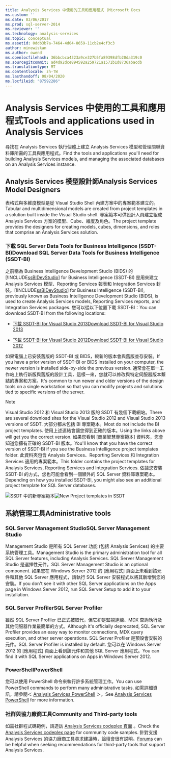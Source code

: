 ```yaml
---
title: Analysis Services 中使用的工具和應用程式 |Microsoft Docs
ms.custom: ''
ms.date: 03/06/2017
ms.prod: sql-server-2014
ms.reviewer: ''
ms.technology: analysis-services
ms.topic: conceptual
ms.assetid: 0ddb3b7a-7464-4d04-8659-11cb2e4cf3c3
author: minewiskan
ms.author: owend
ms.openlocfilehash: 36bbcbca4323a9ce327b5fa89398dfb20da319c0
ms.sourcegitcommit: ad4d92dce894592a259721a1571b1d8736abacdb
ms.translationtype: MT
ms.contentlocale: zh-TW
ms.lasthandoff: 08/04/2020
ms.locfileid: "87592286"
---
```

# <a name="tools-and-applications-used-in-analysis-services"></a><span data-ttu-id="aa767-102">Analysis Services 中使用的工具和應用程式</span><span class="sxs-lookup"><span data-stu-id="aa767-102">Tools and applications used in Analysis Services</span></span>
  <span data-ttu-id="aa767-103">尋找在 Analysis Services 執行個體上建立 Analysis Services 模型和管理關聯資料庫所需的工具與應用程式。</span><span class="sxs-lookup"><span data-stu-id="aa767-103">Find the tools and applications you'll need for building Analysis Services models, and managing the associated databases on an Analysis Services instance.</span></span>

## <a name="analysis-services-model-designers"></a><span data-ttu-id="aa767-104">Analysis Services 模型設計師</span><span class="sxs-lookup"><span data-stu-id="aa767-104">Analysis Services Model Designers</span></span>
 <span data-ttu-id="aa767-105">表格式與多維度模型是從 Visual Studio Shell 內建方案中的專案範本建立的。</span><span class="sxs-lookup"><span data-stu-id="aa767-105">Tabular and multidimensional models are created from project templates in a solution built inside the Visual Studio shell.</span></span> <span data-ttu-id="aa767-106">專案範本可供設計人員建立組成 Analysis Services 方案的模型、Cube、維度及角色。</span><span class="sxs-lookup"><span data-stu-id="aa767-106">The project template provides the designers for creating models, cubes, dimensions, and roles that comprise an Analysis Services solution.</span></span>

### <a name="download-sql-server-data-tools-for-business-intelligence-ssdt-bi"></a><span data-ttu-id="aa767-107">下載 SQL Server Data Tools for Business Intelligence (SSDT-BI)</span><span class="sxs-lookup"><span data-stu-id="aa767-107">Download SQL Server Data Tools for Business Intelligence (SSDT-BI)</span></span>
 <span data-ttu-id="aa767-108">之前稱為 Business Intelligence Development Studio (BIDS) 的 [!INCLUDE[ssBIDevStudio](../includes/ssbidevstudio-md.md)] for Business Intelligence (SSDT-BI) 是用來建立 Analysis Services 模型、Reporting Services 報表和 Integration Services 封裝。</span><span class="sxs-lookup"><span data-stu-id="aa767-108">[!INCLUDE[ssBIDevStudio](../includes/ssbidevstudio-md.md)] for Business Intelligence (SSDT-BI), previously known as Business Intelligence Development Studio (BIDS), is used to create Analysis Services models, Reporting Services reports, and Integration Services packages.</span></span> <span data-ttu-id="aa767-109">您可以從以下位置下載 SSDT-BI：</span><span class="sxs-lookup"><span data-stu-id="aa767-109">You can download SSDT-BI from the following locations:</span></span>

-   [<span data-ttu-id="aa767-110">下載 SSDT-BI for Visual Studio 2013</span><span class="sxs-lookup"><span data-stu-id="aa767-110">Download SSDT-BI for Visual Studio 2013</span></span>](https://go.microsoft.com/fwlink/p/?LinkId=396526)

-   [<span data-ttu-id="aa767-111">下載 SSDT-BI for Visual Studio 2012</span><span class="sxs-lookup"><span data-stu-id="aa767-111">Download SSDT-BI for Visual Studio 2012</span></span>](https://go.microsoft.com/fwlink/p/?LinkID=273673)

 <span data-ttu-id="aa767-112">如果電腦上已安裝舊版的 SSDT-BI 或 BIDS，較新的版本會與舊版並存安裝。</span><span class="sxs-lookup"><span data-stu-id="aa767-112">If you have a prior version of SSDT-BI or BIDS installed on your computer, the newer version is installed side-by-side the previous version.</span></span> <span data-ttu-id="aa767-113">通常會在單一工作站上執行新版與舊版的設計工具，這樣一來，您就可以修改與特定伺服器版本繫結的專案和方案。</span><span class="sxs-lookup"><span data-stu-id="aa767-113">It's common to run newer and older versions of the design tools on a single workstation so that you can modify projects and solutions tied to specific versions of the server.</span></span>

> [!NOTE]
>  <span data-ttu-id="aa767-114">Visual Studio 2012 和 Visual Studio 2013 版的 SSDT 有幾個下載網站。</span><span class="sxs-lookup"><span data-stu-id="aa767-114">There are several download sites for the Visual Studio 2012 and Visual Studio 2013 versions of SSDT.</span></span> <span data-ttu-id="aa767-115">大部分都未包括 BI 專案範本。</span><span class="sxs-lookup"><span data-stu-id="aa767-115">Most do not include the BI project templates.</span></span> <span data-ttu-id="aa767-116">使用上述連結會讓您得到正確的版本。</span><span class="sxs-lookup"><span data-stu-id="aa767-116">Using the links above will get you the correct version.</span></span> <span data-ttu-id="aa767-117">如果您看到 [商業智慧專案範本] 資料夾，您會知道您擁有正確的 SSDT-BI 版本。</span><span class="sxs-lookup"><span data-stu-id="aa767-117">You'll know that you have the correct version of SSDT-BI if you see the Business Intelligence project templates folder.</span></span> <span data-ttu-id="aa767-118">此資料夾包含 Analysis Services、Reporting Services 和 Integration Services 適用的專案範本。</span><span class="sxs-lookup"><span data-stu-id="aa767-118">This folder contains the project templates for Analysis Services, Reporting Services and Integration Services.</span></span> <span data-ttu-id="aa767-119">依據您安裝 SSDT-BI 的方式，您也可能會看到一個額外的 SQL Server 資料庫專案範本。</span><span class="sxs-lookup"><span data-stu-id="aa767-119">Depending on how you installed SSDT-BI, you might also see an additional project template for SQL Server databases.</span></span>

 <span data-ttu-id="aa767-120">![SSDT 中的新專案範本](media/ssdt-biprojects.png "SSDT 中的新專案範本")</span><span class="sxs-lookup"><span data-stu-id="aa767-120">![New Project templates in SSDT](media/ssdt-biprojects.png "New Project templates in SSDT")</span></span>

## <a name="administrative-tools"></a><span data-ttu-id="aa767-121">系統管理工具</span><span class="sxs-lookup"><span data-stu-id="aa767-121">Administrative tools</span></span>

### <a name="sql-server-management-studio"></a><span data-ttu-id="aa767-122">SQL Server Management Studio</span><span class="sxs-lookup"><span data-stu-id="aa767-122">SQL Server Management Studio</span></span>
 <span data-ttu-id="aa767-123">Management Studio 是所有 SQL Server 功能 (包括 Analysis Services) 的主要系統管理工具。</span><span class="sxs-lookup"><span data-stu-id="aa767-123">Management Studio is the primary administration tool for all SQL Server features, including Analysis Services.</span></span> <span data-ttu-id="aa767-124">SQL Server Management Studio 是選擇性元件。</span><span class="sxs-lookup"><span data-stu-id="aa767-124">SQL Server Management Studio is an optional component.</span></span> <span data-ttu-id="aa767-125">如果您在 Windows Server 2012 的 [應用程式] 頁面上未看到該元件和其他 SQL Server 應用程式，請執行 SQL Server 安裝程式以將其新增到您的安裝。</span><span class="sxs-lookup"><span data-stu-id="aa767-125">If you don't see it with other SQL Server applications on the Apps page in Windows Server 2012, run SQL Server Setup to add it to your installation.</span></span>

### <a name="sql-server-profiler"></a><span data-ttu-id="aa767-126">SQL Server Profiler</span><span class="sxs-lookup"><span data-stu-id="aa767-126">SQL Server Profiler</span></span>
 <span data-ttu-id="aa767-127">雖然 SQL Server Profiler 已正式被取代，但它卻是監視連線、MDX 查詢執行及其他伺服器作業最簡單的方式。</span><span class="sxs-lookup"><span data-stu-id="aa767-127">Although it's officially deprecated, SQL Server Profiler provides an easy way to monitor connections, MDX query execution, and other server operations.</span></span> <span data-ttu-id="aa767-128">SQL Server Profiler 是預設會安裝的元件。</span><span class="sxs-lookup"><span data-stu-id="aa767-128">SQL Server Profiler is installed by default.</span></span> <span data-ttu-id="aa767-129">您可以在 Windows Server 2012 的 [應用程式] 頁面上看到該元件和其他 SQL Server 應用程式。</span><span class="sxs-lookup"><span data-stu-id="aa767-129">You can find it with SQL Server applications on Apps in Windows Server 2012.</span></span>

### <a name="powershell"></a><span data-ttu-id="aa767-130">PowerShell</span><span class="sxs-lookup"><span data-stu-id="aa767-130">PowerShell</span></span>
 <span data-ttu-id="aa767-131">您可以使用 PowerShell 命令來執行許多系統管理工作。</span><span class="sxs-lookup"><span data-stu-id="aa767-131">You can use PowerShell commands to perform many administrative tasks.</span></span> <span data-ttu-id="aa767-132">如需詳細資訊，請參閱＜ [Analysis Services PowerShell](analysis-services-powershell.md) ＞。</span><span class="sxs-lookup"><span data-stu-id="aa767-132">See [Analysis Services PowerShell](analysis-services-powershell.md) for more information.</span></span>

### <a name="community-and-third-party-tools"></a><span data-ttu-id="aa767-133">社群與協力廠商工具</span><span class="sxs-lookup"><span data-stu-id="aa767-133">Community and Third-party tools</span></span>
 <span data-ttu-id="aa767-134">如需社群程式碼範例，請造訪 [Analysis Services codeplex 頁面](https://sqlsrvanalysissrvcs.codeplex.com/) 。</span><span class="sxs-lookup"><span data-stu-id="aa767-134">Check the [Analysis Services codeplex page](https://sqlsrvanalysissrvcs.codeplex.com/) for community code samples.</span></span> <span data-ttu-id="aa767-135">針對支援 Analysis Services 的協力廠商工具尋求建議時，[論壇](https://social.msdn.microsoft.com/Forums/sqlserver/home?forum=sqlanalysisservices)會很有説明。</span><span class="sxs-lookup"><span data-stu-id="aa767-135">[Forums](https://social.msdn.microsoft.com/Forums/sqlserver/home?forum=sqlanalysisservices) can be helpful when seeking recommendations for third-party tools that support Analysis Services.</span></span>

